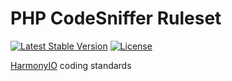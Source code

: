 # PHP CodeSniffer Ruleset

[![Latest Stable Version](https://poser.pugx.org/harmonyio/php-codesniffer-ruleset/v/stable)](https://packagist.org/packages/harmonyio/php-codesniffer-ruleset)
[![License](https://poser.pugx.org/harmonyio/php-codesniffer-ruleset/license)](https://packagist.org/packages/harmonyio/php-codesniffer-ruleset)

[HarmonyIO](https://github.com/HarmonyIO) coding standards

